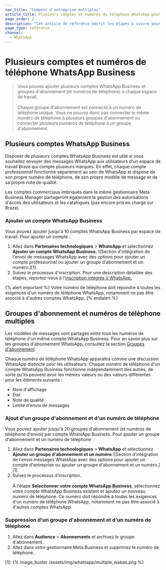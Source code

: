 ```yaml
---
nav_title: "Comptes d'entreprise multiples" 
article_title: Plusieurs comptes et numéros de téléphone WhatsApp pour les entreprises
page_order: 2
description: "Cet article de référence décrit les étapes à suivre pour ajouter des comptes et des numéros de téléphone WhatsApp Business."
page_type: reference
channel:
  - WhatsApp
---
```


# Plusieurs comptes et numéros de téléphone WhatsApp Business

> Vous pouvez ajouter plusieurs comptes WhatsApp Business et groupes d'abonnement (et numéros de téléphone) à chaque espace de travail. <br><br>Chaque groupe d'abonnement est connecté à un numéro de téléphone unique. Vous ne pouvez donc pas connecter le même numéro de téléphone à plusieurs groupes d'abonnement ou connecter plusieurs numéros de téléphone à un groupe d'abonnement.

## Plusieurs comptes WhatsApp Business 

Disposer de plusieurs comptes WhatsApp Business est utile si vous souhaitez envoyer des messages WhatsApp aux utilisateurs d'un espace de travail Braze qui compte plusieurs marques. En effet, chaque compte professionnel fonctionne séparément au sein de WhatsApp et dispose de son propre numéro de téléphone, de son propre modèle de message et de sa propre note de qualité.

Les comptes commerciaux imbriqués dans le même gestionnaire Meta Business Manager partageront également la gestion des autorisations d'accès des utilisateurs et les catalogues (pas encore pris en charge sur Braze).

### Ajouter un compte WhatsApp Business

Vous pouvez ajouter jusqu'à 10 comptes WhatsApp Business par espace de travail. Pour ajouter un compte :

1. Allez dans **Partenaires technologiques** > **WhatsApp** et sélectionnez **Ajouter un compte WhatsApp Business.** ![Section d'intégration de l'envoi de messages WhatsApp avec des options pour ajouter un compte professionnel ou ajouter un groupe d'abonnement et un numéro.][1]<br>
2. Suivez le processus d'inscription. Pour une description détaillée des étapes, reportez-vous à l'[inscription intégrée à WhatsApp.]({{site.baseurl}}/user_guide/message_building_by_channel/whatsapp/overview/embedded_signup/)

{% alert important %}
Votre numéro de téléphone doit répondre à toutes les exigences d'un numéro de téléphone WhatsApp, notamment ne pas être associé à d'autres comptes WhatsApp.
{% endalert %}

## Groupes d'abonnement et numéros de téléphone multiples

Les modèles de messages sont partagés entre tous les numéros de téléphone d'un même compte WhatsApp Business. Pour en savoir plus sur les groupes d'abonnement WhatsApp, consultez la section [Groupes d'abonnement]({{site.baseurl}}/user_guide/message_building_by_channel/whatsapp/user_subscription/).

Chaque numéro de téléphone WhatsApp apparaîtra comme une discussion WhatsApp distincte pour les utilisateurs. Chaque numéro de téléphone d'un compte WhatsApp Business fonctionne indépendamment des autres, de sorte qu'ils peuvent avoir les mêmes valeurs ou des valeurs différentes pour les éléments suivants : 
- Nom d'affichage 
- État 
- Note de qualité 
- Limite d'envoi de messages 

### Ajout d'un groupe d'abonnement et d'un numéro de téléphone

Vous pouvez ajouter jusqu'à 20 groupes d'abonnement (et numéros de téléphone d'envoi) par compte WhatsApp Business. Pour ajouter un groupe d'abonnement et un numéro de téléphone :

1. Allez dans **Partenaires technologiques** > **WhatsApp** et sélectionnez **Ajouter un groupe d'abonnement et un numéro**.![Section d'intégration de l'envoi messages WhatsApp avec des options pour ajouter un compte d'entreprise ou ajouter un groupe d'abonnement et un numéro.][1]<br>
2. Suivez le processus d'inscription. <br><br> À l'étape **Sélectionner votre compte WhatsApp Business**, sélectionnez votre compte WhatsApp Business existant et ajoutez un nouveau numéro de téléphone. Ce numéro doit répondre à toutes les exigences d'un numéro de téléphone WhatsApp, notamment ne pas être associé à d'autres comptes WhatsApp.

### Suppression d'un groupe d'abonnement et d'un numéro de téléphone 

1. Allez dans **Audience** > **Abonnements** et archivez le groupe d'abonnement.
2. Allez dans votre gestionnaire Meta Business et supprimez le numéro de téléphone.

[1]: {% image_buster /assets/img/whatsapp/multiple_wabas.png %} 

